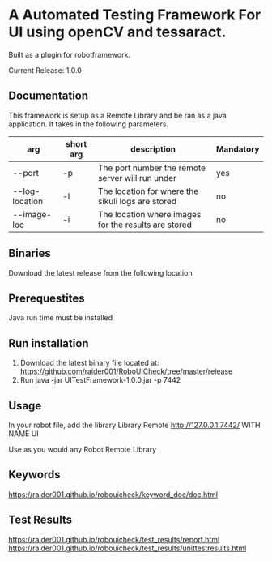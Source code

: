 # A Automated Testing Framework For UI using openCV and tessaract. 
Built as a plugin for robotframework.

Current Release: 1.0.0
## Documentation

This framework is setup as a Remote Library and be ran as a java application. It takes in the following parameters.

|arg|short arg| description|Mandatory|
|-|-|-|-|
|--port|-p|The port number the remote server will run under|yes|
|--log-location|-l|The location for where the sikuli logs are stored|no|
|--image-loc|-i|The location where images for the results are stored|no|

## Binaries
Download the latest release from the following location

## Prerequestites
Java run time must be installed

## Run installation
1. Download the latest binary file located at: https://github.com/raider001/RoboUICheck/tree/master/release
2. Run java -jar UITestFramework-1.0.0.jar -p 7442

## Usage
In your robot file, add the library 
Library  Remote         http://127.0.0.1:7442/  WITH NAME    UI

Use as you would any Robot Remote Library

## Keywords
https://raider001.github.io/robouicheck/keyword_doc/doc.html

## Test Results
https://raider001.github.io/robouicheck/test_results/report.html
https://raider001.github.io/robouicheck/test_results/unittestresults.html
